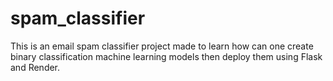 # spam_classifier
This is an email spam classifier project made to learn how can one create binary classification machine learning models then deploy them using Flask and Render.